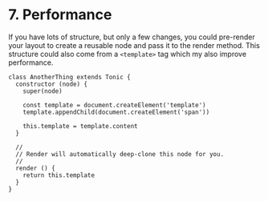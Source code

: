 # 7. Performance

If you have lots of structure, but only a few changes, you could pre-render your
layout to create a reusable node and pass it to the render method. This
structure could also come from a `<template>` tag which my also improve
performance.

```
class AnotherThing extends Tonic {
  constructor (node) {
    super(node)

    const template = document.createElement('template')
    template.appendChild(document.createElement('span'))  

    this.template = template.content
  }

  //
  // Render will automatically deep-clone this node for you.
  //
  render () {
    return this.template
  }
}
```
